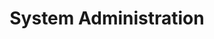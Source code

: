 ---
layout: posts_by_category
categories: System Administration
title: System Administration
permalink: /category/System%20Administration
---